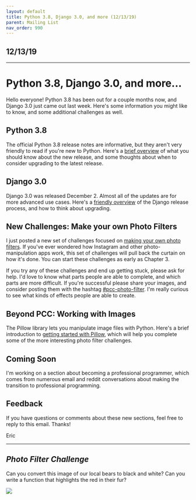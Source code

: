 ```yaml
---
layout: default
title: Python 3.8, Django 3.0, and more (12/13/19)
parent: Mailing List
nav_order: 990
---
```


## 12/13/19

---

# Python 3.8, Django 3.0, and more...

Hello everyone! Python 3.8 has been out for a couple months now, and Django 3.0 just came out last week. Here's some information you might like to know, and some additional challenges as well.

## Python 3.8

The official Python 3.8 release notes are informative, but they aren't very friendly to read if you're new to Python. Here's a [brief overview](../..//updates/python3_8/) of what you should know about the new release, and some thoughts about when to consider upgrading to the latest release.

## Django 3.0

Django 3.0 was released December 2. Almost all of the updates are for more advanced use cases. Here's a [friendly overview](../..//updates/django3_0/) of the Django release process, and how to think about upgrading.

## New Challenges: Make your own Photo Filters

I just posted a new set of challenges focused on [making your own photo filters](../..//challenges/photo_filters/). If you've ever wondered how Instagram and other photo-manipulation apps work, this set of challenges will pull back the curtain on how it's done. You can start these challenges as early as Chapter 3.

If you try any of these challenges and end up getting stuck, please ask for help. I'd love to know what parts people are able to complete, and which parts are more difficult. If you're successful please share your images, and consider posting them with the hashtag [#pcc-photo-filter](https://twitter.com/hashtag/pcc_photo_filter). I'm really curious to see what kinds of effects people are able to create.

## Beyond PCC: Working with Images

The Pillow library lets you manipulate image files with Python. Here's a brief introduction to [getting started with Pillow](../..//beyond_pcc/pillow/), which will help you complete some of the more interesting photo filter challenges.

## Coming Soon

I'm working on a section about becoming a professional programmer, which comes from numerous email and reddit conversations about making the transition to professional programming.

## Feedback

If you have questions or comments about these new sections, feel free to reply to this email. Thanks!

Eric

---

## *Photo Filter Challenge*

Can you convert this image of our local bears to black and white? Can you write a function that highlights the red in their fur?

![](../../images/challenge_images/starr_bears.jpg)
